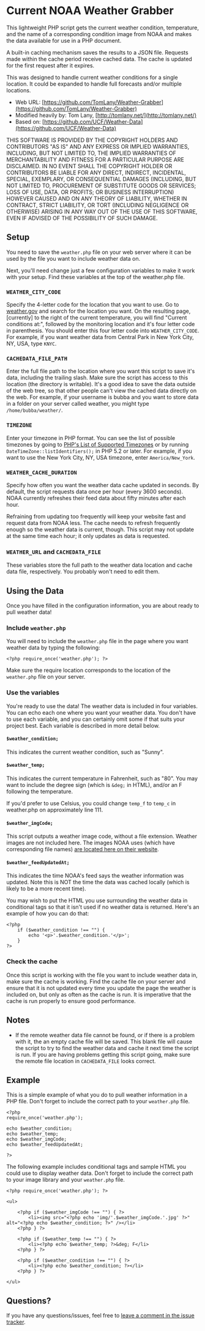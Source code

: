 # Current NOAA Weather Grabber

This lightweight PHP script gets the current weather condition, temperature, and the name of a corresponding condition image from NOAA and makes the data available for use in a PHP document.

A built-in caching mechanism saves the results to a JSON file. Requests made within the cache period receive cached data. The cache is updated for the first request after it expires.

This was designed to handle current weather conditions for a single location. It could be expanded to handle full forecasts and/or multiple locations.

* Web URL: [https://github.com/TomLany/Weather-Grabber](https://github.com/TomLany/Weather-Grabber)
* Modified heavily by: Tom Lany, [http://tomlany.net/](http://tomlany.net/)
* Based on: [https://github.com/UCF/Weather-Data](https://github.com/UCF/Weather-Data)

THIS SOFTWARE IS PROVIDED BY THE COPYRIGHT HOLDERS AND CONTRIBUTORS "AS IS" AND ANY EXPRESS OR IMPLIED WARRANTIES, INCLUDING, BUT NOT LIMITED TO, THE IMPLIED WARRANTIES OF MERCHANTABILITY AND FITNESS FOR A PARTICULAR PURPOSE ARE DISCLAIMED. IN NO EVENT SHALL THE COPYRIGHT HOLDER OR CONTRIBUTORS BE LIABLE FOR ANY DIRECT, INDIRECT, INCIDENTAL, SPECIAL, EXEMPLARY, OR CONSEQUENTIAL DAMAGES (INCLUDING, BUT NOT LIMITED TO, PROCUREMENT OF SUBSTITUTE GOODS OR SERVICES; LOSS OF USE, DATA, OR PROFITS; OR BUSINESS INTERRUPTION) HOWEVER CAUSED AND ON ANY THEORY OF LIABILITY, WHETHER IN CONTRACT, STRICT LIABILITY, OR TORT (INCLUDING NEGLIGENCE OR OTHERWISE) ARISING IN ANY WAY OUT OF THE USE OF THIS SOFTWARE, EVEN IF ADVISED OF THE POSSIBILITY OF SUCH DAMAGE.

## Setup
You need to save the `weather.php` file on your web server where it can be used by the file you want to include weather data on.

Next, you'll need change just a few configuration variables to make it work with your setup. Find these variables at the top of the weather.php file.

### `WEATHER_CITY_CODE`
Specify the 4-letter code for the location that you want to use. Go to [weather.gov](http://www.weather.gov/) and search for the location you want. On the resulting page, [currently] to the right of the current temperature, you will find "Current conditions at:", followed by the monitoring location and it's four letter code in parenthesis. You should enter this four letter code into `WEATHER_CITY_CODE`. For example, if you want weather data from Central Park in New York City, NY, USA, type `KNYC`.

### `CACHEDATA_FILE_PATH`
Enter the full file path to the location where you want this script to save it's data, including the trailing slash. Make sure the script has access to this location (the directory is writable). It's a good idea to save the data outside of the web tree, so that other people can't view the cached data directly on the web. For example, if your username is bubba and you want to store data in a folder on your server called weather, you might type `/home/bubba/weather/`.

### `TIMEZONE`
Enter your timezone in PHP format. You can see the list of possible timezones by going to [PHP's List of Supported Timezones](http://php.net/manual/en/timezones.php) or by running `DateTimeZone::listIdentifiers();` in PHP 5.2 or later. For example, if you want to use the New York City, NY, USA timezone, enter `America/New_York`.

### `WEATHER_CACHE_DURATION`
Specify how often you want the weather data cache updated in seconds. By default, the script requests data once per hour (every 3600 seconds). NOAA currently refreshes their feed data about fifty minutes after each hour.

Refraining from updating too frequently will keep your website fast and request data from NOAA less. The cache needs to refresh frequently enough so the weather data is current, though. This script may not update at the same time each hour; it only updates as data is requested.

### `WEATHER_URL` and `CACHEDATA_FILE`
These variables store the full path to the weather data location and cache data file, respectively. You probably won't need to edit them.

## Using the Data
Once you have filled in the configuration information, you are about ready to pull weather data!

### Include `weather.php`
You will need to include the `weather.php` file in the page where you want weather data by typing the following:

	<?php require_once('weather.php'); ?>

Make sure the require location corresponds to the location of the `weather.php` file on your server.

### Use the variables
You're ready to use the data! The weather data is included in four variables. You can echo each one where you want your weather data. You don't have to use each variable, and you can certainly omit some if that suits your project best. Each variable is described in more detail below.

#### `$weather_condition;`
This indicates the current weather condition, such as "Sunny".

#### `$weather_temp;`
This indicates the current temperature in Fahrenheit, such as "80". You may want to include the degree sign (which is `&deg;` in HTML), and/or an F following the temperature.

If you'd prefer to use Celsius, you could change `temp_f` to `temp_c` in weather.php on approximately line 111.

#### `$weather_imgCode;`
This script outputs a weather image code, without a file extension. Weather images are not included here. The images NOAA uses (which have corresponding file names) [are located here on their website](http://w1.weather.gov/xml/current_obs/weather.php).

#### `$weather_feedUpdatedAt;`
This indicates the time NOAA's feed says the weather information was updated. Note this is NOT the time the data was cached locally (which is likely to be a more recent time).

You may wish to put the HTML you use surrounding the weather data in conditional tags so that it isn't used if no weather data is returned. Here's an example of how you can do that:

	<?php
		if ($weather_condition !== "") {
			echo '<p>'.$weather_condition.'</p>';
		}
	?>

### Check the cache
Once this script is working with the file you want to include weather data in, make sure the cache is working. Find the cache file on your server and ensure that it is not updated every time you update the page the weather is included on, but only as often as the cache is run. It is imperative that the cache is run properly to ensure good performance.

## Notes
* If the remote weather data file cannot be found, or if there is a problem with it, the an empty cache file will be saved. This blank file will cause the script to try to find the weather data and cache it next time the script is run. If you are having problems getting this script going, make sure the remote file location in `CACHEDATA_FILE` looks correct.

## Example
This is a simple example of what you do to pull weather information in a PHP file. Don't forget to include the correct path to your `weather.php` file.

	<?php
	require_once('weather.php');
	
	echo $weather_condition;
	echo $weather_temp;
	echo $weather_imgCode;
	echo $weather_feedUpdatedAt;
	
	?>

The following example includes conditional tags and sample HTML you could use to display weather data. Don't forget to include the correct path to your image library and your `weather.php` file.

	<?php require_once('weather.php'); ?>
	
	<ul>
	
		<?php if ($weather_imgCode !== "") { ?>
			<li><img src="<?php echo 'img/'.$weather_imgCode.'.jpg' ?>" alt="<?php echo $weather_condition; ?>" /></li>
		<?php } ?>
	
		<?php if ($weather_temp !== "") { ?>
			<li><?php echo $weather_temp; ?>&deg; F</li>
		<?php } ?>
	
		<?php if ($weather_condition !== "") { ?>
			<li><?php echo $weather_condition; ?></li>
		<?php } ?>
	
	</ul>

## Questions?
If you have any questions/issues, feel free to [leave a comment in the issue tracker](https://github.com/TomLany/Weather-Grabber/issues).
